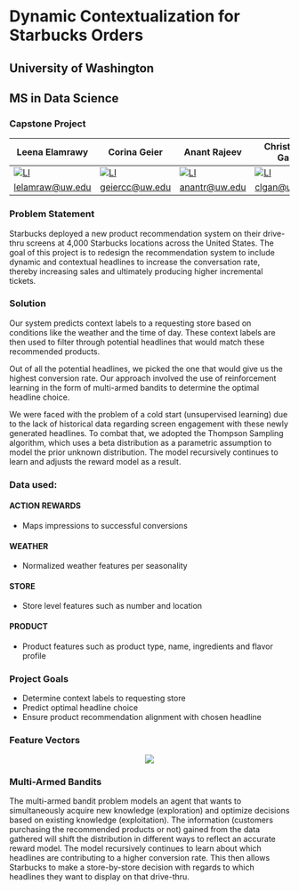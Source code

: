 # Dynamic Contextualization for Starbucks Orders
## University of Washington
## MS in Data Science
### Capstone Project

| Leena Elamrawy | Corina Geier   | Anant Rajeev   | Christie L. Gan | Emily Yamauchi |
|----------------|----------------|----------------|-----------------|----------------|
|[![LI][li-shield]][li-url_le]|[![LI][li-shield]][li-url_cg]|[![LI][li-shield]][li-url_ar]|[![LI][li-shield]][li-url_clg]|[![LI][li-shield]][li-url_ey]|
|lelamraw@uw.edu|geiercc@uw.edu|anantr@uw.edu|clgan@uw.edu|eyamauch@uw.edu|

### Problem Statement

Starbucks deployed a new product recommendation system on their drive-thru screens at 4,000 Starbucks locations across the United States. 
The goal of this project is to redesign the recommendation system to include dynamic and contextual headlines to increase the conversation rate, 
thereby increasing sales and ultimately producing higher incremental tickets. 

### Solution

Our system predicts context labels to a requesting store based on conditions like the weather and the time of day. 
These context labels are then used to filter through potential headlines that would match these recommended products.    

Out of all the potential headlines, we picked the one that would give us the highest conversion rate. 
Our approach involved the use of reinforcement learning in the form of multi-armed bandits to determine the optimal headline choice.   

We were faced with the problem of a cold start (unsupervised learning) due to the lack of historical data regarding screen engagement with these newly generated headlines. 
To combat that, we adopted the Thompson Sampling algorithm, which uses a beta distribution as a parametric assumption to model the prior unknown distribution. 
The model recursively continues to learn and adjusts the reward model as a result.

### Data used:

#### ACTION REWARDS
- Maps impressions to successful conversions
#### WEATHER
- Normalized weather features per seasonality
#### STORE
- Store level features such as number and location
#### PRODUCT
- Product features such as product type, name, ingredients and flavor profile

### Project Goals

- Determine context labels to requesting store
- Predict optimal headline choice
- Ensure product recommendation alignment with chosen headline

### Feature Vectors

<p align="center">
  <img src="https://github.com/emi90/uw-sbux-capstone/blob/main/img/feature_vectors.png" />
</p>

### Multi-Armed Bandits

The multi-armed bandit problem models an agent that wants to simultaneously acquire new knowledge (exploration) and optimize decisions based on existing knowledge (exploitation). 
The information (customers purchasing the recommended products or not) gained from the data gathered will shift the distribution in different ways to reflect an accurate reward model. 
The model recursively continues to learn about which headlines are contributing to a higher conversion rate. This then allows Starbucks to make a store-by-store decision with regards to which headlines they want to display on that drive-thru. 



<!-- MARKDOWN LINKS & IMAGES -->

[li-shield]: https://img.shields.io/badge/-LinkedIn-black.svg?style=for-the-badge&logo=linkedin&colorB=555
[li-url_le]: https://www.linkedin.com/in/leena-elamrawy
[li-url_cg]: https://www.linkedin.com/in/corina-geier
[li-url_ar]: https://www.linkedin.com/in/anant-rajeev-95687a128
[li-url_clg]: https://www.linkedin.com/mwlite/in/christie-lee-gan-33a12a12a
[li-url_ey]: https://www.linkedin.com/in/eyamauchi/
